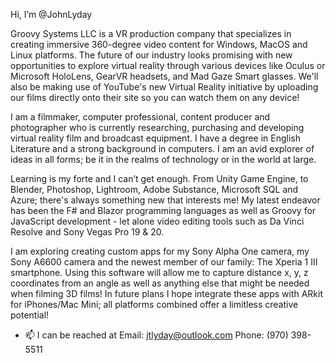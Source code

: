 Hi, I’m @JohnLyday

Groovy Systems LLC is a VR production company that specializes in creating immersive 360-degree video content for Windows, MacOS and Linux platforms. The future of our industry looks promising with new opportunities to explore virtual reality through various devices like Oculus or Microsoft HoloLens, GearVR headsets, and Mad Gaze Smart glasses. We'll also be making use of YouTube's new Virtual Reality initiative by uploading our films directly onto their site so you can watch them on any device!

I am a filmmaker, computer professional, content producer and photographer who is currently researching, purchasing and developing virtual reality film and broadcast equipment. I have a degree in English Literature and a strong background in computers. I am an avid explorer of ideas in all forms; be it in the realms of technology or in the world at large.

Learning is my forte and I can’t get enough. From Unity Game Engine, to Blender, Photoshop, Lightroom, Adobe Substance, Microsoft SQL and Azure; there's always something new that interests me! My latest endeavor has been the F# and Blazor programming languages as well as Groovy for JavaScript development - let alone video editing tools such as Da Vinci Resolve and Sony Vegas Pro 19 & 20.

I am exploring creating custom apps for my Sony Alpha One camera, my Sony A6600 camera and the newest member of our family: The Xperia 1 III smartphone. Using this software will allow me to capture distance x, y, z coordinates from an angle as well as anything else that might be needed when filming 3D films! In future plans I hope integrate these apps with ARkit for iPhones/Mac Mini; all platforms combined offer a limitless creative potential!

- 📫 I can be reached at Email: jtlyday@outlook.com Phone: (970) 398-5511 
